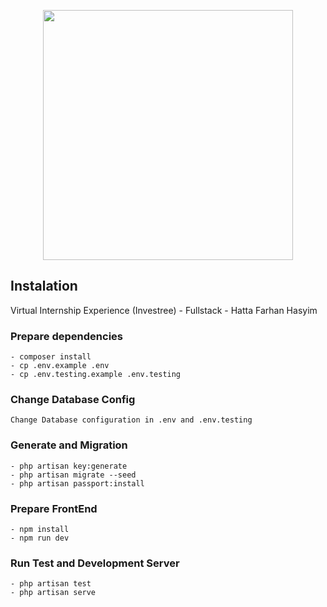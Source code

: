 <p align="center">
    <a href="https://laravel.com" target="_blank">
        <img src="https://raw.githubusercontent.com/laravel/art/master/logo-lockup/5%20SVG/2%20CMYK/1%20Full%20Color/laravel-logolockup-cmyk-red.svg" width="400">
    </a>
</p>

## Instalation
Virtual Internship Experience (Investree) - Fullstack - Hatta Farhan Hasyim
### Prepare dependencies
    - composer install
    - cp .env.example .env
    - cp .env.testing.example .env.testing

### Change Database Config
    Change Database configuration in .env and .env.testing 

### Generate and Migration
    - php artisan key:generate
    - php artisan migrate --seed
    - php artisan passport:install

### Prepare FrontEnd
    - npm install
    - npm run dev

### Run Test and Development Server
    - php artisan test
    - php artisan serve
